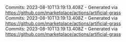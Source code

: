Commits: 2023-08-10T13:19:13.408Z - Generated via https://github.com/marketplace/actions/artificial-grass
<br>
Commits: 2023-08-10T13:19:13.408Z - Generated via https://github.com/marketplace/actions/artificial-grass
<br>
Commits: 2023-08-10T13:19:13.408Z - Generated via https://github.com/marketplace/actions/artificial-grass
<br>
